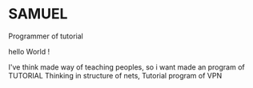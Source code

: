 # SAMUEL
Programmer of tutorial 

hello World !

I've think made way of teaching peoples, so i want made an program of TUTORIAL 
Thinking in structure of nets, Tutorial program of VPN
